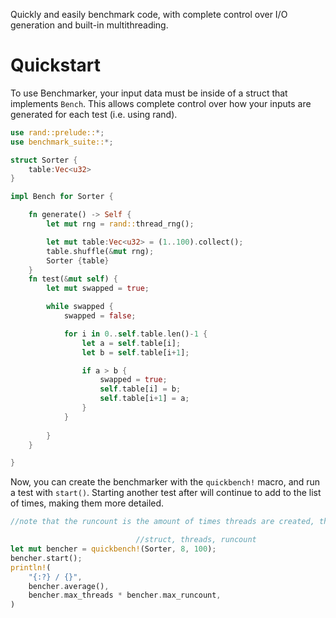 Quickly and easily benchmark code, with complete control over I/O generation and built-in multithreading.

# Quickstart
To use Benchmarker, your input data must be inside of a struct that implements `Bench`. This allows complete control over how your inputs are generated for each test (i.e. using rand).
```rust
use rand::prelude::*;
use benchmark_suite::*;

struct Sorter {
    table:Vec<u32>
}

impl Bench for Sorter {

    fn generate() -> Self {
        let mut rng = rand::thread_rng();

        let mut table:Vec<u32> = (1..100).collect();
        table.shuffle(&mut rng);
        Sorter {table}
    }
    fn test(&mut self) {
        let mut swapped = true;

        while swapped {
            swapped = false;

            for i in 0..self.table.len()-1 {
                let a = self.table[i];
                let b = self.table[i+1];

                if a > b {
                    swapped = true;
                    self.table[i] = b;
                    self.table[i+1] = a;
                }
            }
        
        }
    }

}
```
Now, you can create the benchmarker with the `quickbench!` macro, and run a test with `start()`. Starting another test after will continue to add to the list of times, making them more detailed.
```rust
//note that the runcount is the amount of times threads are created, the total number of tests ran is threads * runcount

                            //struct, threads, runcount
let mut bencher = quickbench!(Sorter, 8, 100);
bencher.start();
println!(
    "{:?} / {}",
    bencher.average(),
    bencher.max_threads * bencher.max_runcount,
)
```
